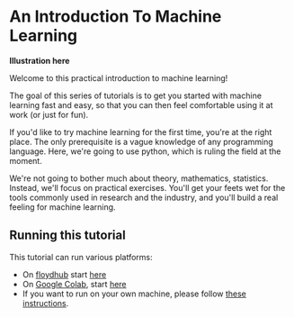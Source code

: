 # An Introduction To Machine Learning

**Illustration here**

Welcome to this practical introduction to machine learning! 

The goal of this series of tutorials is to get you started with machine learning fast and easy, so that you can then feel comfortable using it at work (or just for fun).

If you'd like to try machine learning for the first time, you're at the right place. The only prerequisite is a vague knowledge of any programming language. Here, we're going to use python, which is ruling the field at the moment.

We're not going to bother much about theory, mathematics, statistics. Instead, we'll focus on practical exercises. You'll get your feets wet for the tools commonly used in research and the industry, and you'll build a real feeling for machine learning.  

## Running this tutorial

This tutorial can run various platforms: 

* On [floydhub](https://www.floydhub.com) start [here](notebooks/01_outline.ipynb)
* On [Google Colab](https://colab.research.google.com/notebooks/intro.ipynb), start [here](https://colab.research.google.com/github/cbernet/introduction_machine_learning/blob/master/notebooks/01_outline.ipynb)
* If you want to run on your own machine, please follow [these instructions](doc/install_python_anaconda.md). 
